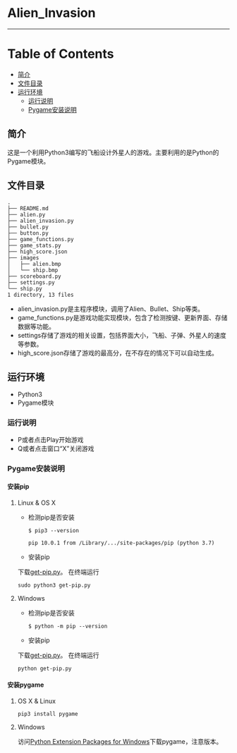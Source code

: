 # Alien_Invasion
---
# Table of Contents
* [简介](#简介)
* [文件目录](#文件目录)
* [运行环境](#运行环境)
	* [运行说明](#运行说明)
	* [Pygame安装说明](#Pygame安装说明)


## 简介
这是一个利用Python3编写的飞船设计外星人的游戏。主要利用的是Python的Pygame模块。

## 文件目录
```
.
├── README.md
├── alien.py
├── alien_invasion.py
├── bullet.py
├── button.py
├── game_functions.py
├── game_stats.py
├── high_score.json
├── images
│   ├── alien.bmp
│   └── ship.bmp
├── scoreboard.py
├── settings.py
└── ship.py
1 directory, 13 files
```
* alien_invasion.py是主程序模块，调用了Alien、Bullet、Ship等类。
* game_functions.py是游戏功能实现模块，包含了检测按键、更新界面、存储数据等功能。
* settings存储了游戏的相关设置，包括界面大小，飞船、子弹、外星人的速度等参数。
* high_score.json存储了游戏的最高分，在不存在的情况下可以自动生成。

## 运行环境
* Python3
* Pygame模块

### 运行说明
* P或者点击Play开始游戏
* Q或者点击窗口“X”关闭游戏

### Pygame安装说明
#### 安装pip
1. Linux & OS X
	* 检测pip是否安装

		```
		$ pip3 --version
		
		pip 10.0.1 from /Library/.../site-packages/pip (python 3.7)
		```
	* 安装pip
	
	 下载[get-pip.py](https://bootstrap.pypa.io/get-pip.py)。
	 在终端运行
	 
	 ```
	 sudo python3 get-pip.py
	 ```
2. Windows
	* 检测pip是否安装

		```
		$ python -m pip --version

		```
	* 安装pip
	
	 下载[get-pip.py](https://bootstrap.pypa.io/get-pip.py)。
	 在终端运行
	 
	 ```
	 python get-pip.py
	 ```

#### 安装pygame
1. OS X & Linux
	
	```
	pip3 install pygame
	```
2. Windows

	访问[Python Extension Packages for Windows](http://www.lfd.uci.edu/~gohlke/pythonlibs/#pygame.)下载pygame，注意版本。

	
